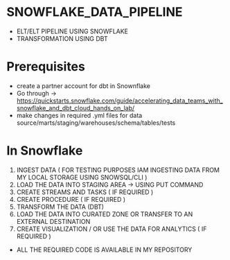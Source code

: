 # SNOWFLAKE_DATA_PIPELINE 
- ELT/ELT PIPELINE USING SNOWFLAKE
- TRANSFORMATION USING DBT
 
# Prerequisites
- create a partner account for dbt in Snownflake
- Go through -> https://quickstarts.snowflake.com/guide/accelerating_data_teams_with_snowflake_and_dbt_cloud_hands_on_lab/
- make changes in required .yml files for data source/marts/staging/warehouses/schema/tables/tests
   
# In Snowflake 
 1. INGEST DATA ( FOR TESTING PURPOSES IAM INGESTING DATA FROM MY LOCAL STORAGE USING SNOWSQL/CLI )
 2. LOAD THE DATA INTO STAGING AREA -> USING PUT COMMAND
 3. CREATE STREAMS AND TASKS ( IF REQUIRED )
 4. CREATE PROCEDURE ( IF REQUIRED )
 5. TRANSFORM THE DATA (DBT)
 6. LOAD THE DATA INTO CURATED ZONE OR TRANSFER TO AN  EXTERNAL DESTINATION
 7. CREATE VISUALIZATION / OR USE THE DATA FOR ANALYTICS ( IF REQUIRED )

- ALL THE REQUIRED CODE IS AVAILABLE IN MY REPOSITORY 
